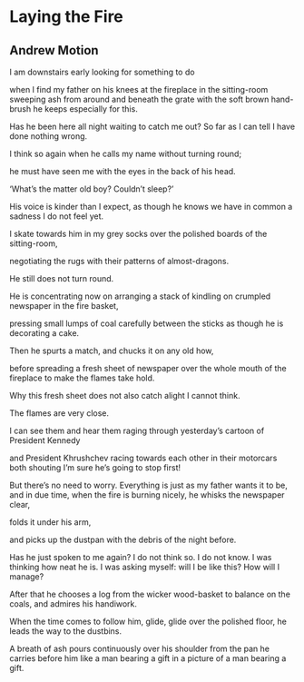 # Laying the Fire
## Andrew Motion
I am downstairs early
looking for something to do

when I find my father on his knees
at the fireplace in the sitting-room
sweeping ash
from around and beneath the grate
with the soft brown hand-brush
he keeps especially for this.

Has he been here all night
waiting to catch me out?
So far as I can tell
I have done nothing wrong.

I think so again
when he calls my name
without turning round;

he must have seen me
with the eyes in the back of his head.

‘What’s the matter old boy?
Couldn’t sleep?’

His voice is kinder than I expect,
as though he knows
we have in common a sadness
I do not feel yet.

I skate towards him in my grey socks
over the polished boards of the sitting-room,

negotiating the rugs
with their patterns of almost-dragons.

He still does not turn round.

He is concentrating now
on arranging a stack of kindling
on crumpled newspaper in the fire basket,

pressing small lumps of coal
carefully between the sticks
as though he is decorating a cake.

Then he spurts a match,
and chucks it on any old how,

before spreading a fresh sheet of newspaper
over the whole mouth of the fireplace
to make the flames take hold.

Why this fresh sheet
does not also catch alight
I cannot think.

The flames are very close.

I can see them
and hear them raging
through yesterday’s cartoon of President Kennedy

and President Khrushchev
racing towards each other in their motorcars
both shouting
I’m sure he’s going to stop first!

But there’s no need to worry.
Everything
is just as my father wants it to be,
and in due time,
when the fire is burning nicely,
he whisks the newspaper clear,

folds it under his arm,

and picks up the dustpan
with the debris of the night before.

Has he just spoken to me again?
I do not think so. I
do not know.
I was thinking how neat he is.
I was asking myself:
will I be like this? How will I manage?

After that he chooses a log
from the wicker wood-basket
to balance on the coals,
and admires his handiwork.

When the time comes to follow him,
glide, glide over the polished floor,
he leads the way to the dustbins.

A breath of ash
pours continuously over his shoulder
from the pan he carries before him
like a man bearing a gift
in a picture of a man bearing a gift.